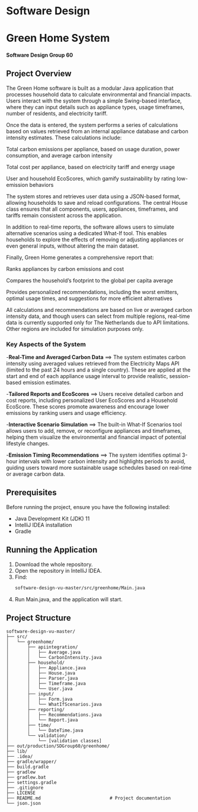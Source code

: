 # Software Design 
# Green Home System

#### Software Design Group 60

## Project Overview
The Green Home software is built as a modular Java application that processes household data to calculate environmental and financial impacts. Users interact with the system through a simple Swing-based interface, where they can input details such as appliance types, usage timeframes, number of residents, and electricity tariff.

Once the data is entered, the system performs a series of calculations based on values retrieved from an internal appliance database and carbon intensity estimates. These calculations include:

Total carbon emissions per appliance, based on usage duration, power consumption, and average carbon intensity

Total cost per appliance, based on electricity tariff and energy usage

User and household EcoScores, which gamify sustainability by rating low-emission behaviors

The system stores and retrieves user data using a JSON-based format, allowing households to save and reload configurations. The central House class ensures that all components, users, appliances, timeframes, and tariffs remain consistent across the application.

In addition to real-time reports, the software allows users to simulate alternative scenarios using a dedicated What-If tool. This enables households to explore the effects of removing or adjusting appliances or even general inputs, without altering the main dataset.

Finally, Green Home generates a comprehensive report that:

Ranks appliances by carbon emissions and cost

Compares the household’s footprint to the global per capita average

Provides personalized recommendations, including the worst emitters, optimal usage times, and suggestions for more efficient alternatives

All calculations and recommendations are based on live or averaged carbon intensity data, and though users can select from multiple regions, real-time data is currently supported only for The Netherlands due to API limitations. Other regions are included for simulation purposes only.


### Key Aspects of the System
-**Real-Time and Averaged Carbon Data** ⟹ The system estimates carbon intensity using averaged values retrieved from the Electricity Maps API (limited to the past 24 hours and a single country). These are applied at the start and end of each appliance usage interval to provide realistic, session-based emission estimates.

-**Tailored Reports and EcoScores** ⟹ Users receive detailed carbon and cost reports, including personalized User EcoScores and a Household EcoScore. These scores promote awareness and encourage lower emissions by ranking users and usage efficiency.

-**Interactive Scenario Simulation** ⟹ The built-in What-If Scenarios tool allows users to add, remove, or reconfigure appliances and timeframes, helping them visualize the environmental and financial impact of potential lifestyle changes.

-**Emission Timing Recommendations** ⟹ The system identifies optimal 3-hour intervals with lower carbon intensity and highlights periods to avoid, guiding users toward more sustainable usage schedules based on real-time or average carbon data.

## Prerequisites
Before running the project, ensure you have the following installed:
- Java Development Kit (JDK) 11
- IntelliJ IDEA installation
- Gradle

## Running the Application
1. Download the whole repository.
2. Open the repository in IntelliJ IDEA.
3. Find:
   ```sh
   software-design-vu-master/src/greenhome/Main.java

4. Run Main.java, and the application will start.

## Project Structure
``````
software-design-vu-master/
├── src/
│   └── greenhome/
│       ├── apiintegration/
│       │   ├── Average.java
│       │   └── CarbonIntensity.java
│       ├── household/
│       │   ├── Appliance.java
│       │   ├── House.java
│       │   ├── Parser.java
│       │   ├── Timeframe.java
│       │   └── User.java
│       ├── input/
│       │   ├── Form.java
│       │   └── WhatIfScenarios.java
│       ├── reporting/
│       │   ├── Recommendations.java
│       │   └── Report.java
│       ├── time/
│       │   └── DateTime.java
│       └── validation/
│           └── [validation classes]
├── out/production/SDGroup60/greenhome/
├── lib/
├── .idea/
├── gradle/wrapper/
├── build.gradle
├── gradlew
├── gradlew.bat
├── settings.gradle
├── .gitignore
├── LICENSE
├── README.md                          # Project documentation
└── json.json
``````

